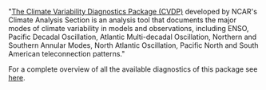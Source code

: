 "[The Climate Variability Diagnostics Package (CVDP)](http://www.cesm.ucar.edu/working_groups/CVC/cvdp/) developed by NCAR's Climate Analysis Section is an analysis tool that documents the major modes of climate variability in models and observations, including ENSO, Pacific Decadal Oscillation, Atlantic Multi-decadal Oscillation, Northern and Southern Annular Modes, North Atlantic Oscillation, Pacific North and South American teleconnection patterns." 

For a complete overview of all the available diagnostics of this package see [here](https://portal.c3s-magic.eu/data/recipes/recipe_cvdp_20181207_142708/work/diagnostic1/cvdp/index.html).

